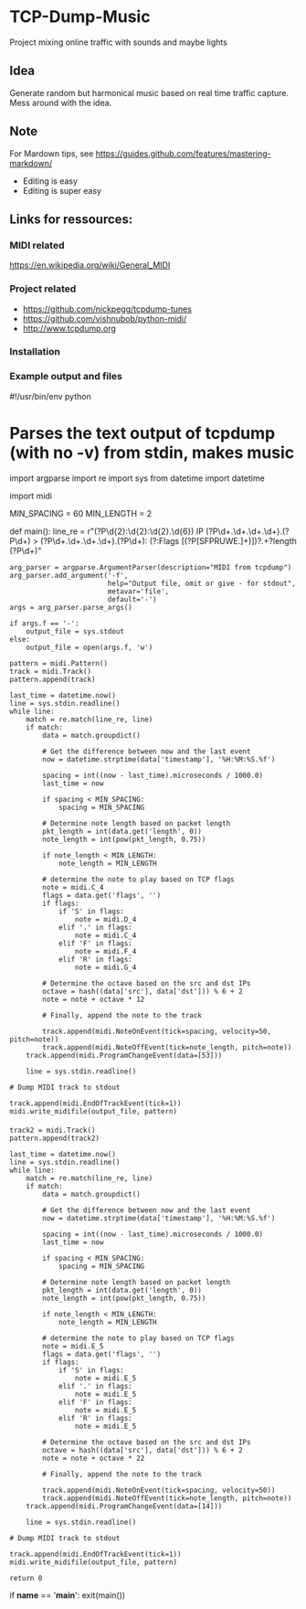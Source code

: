 # TCP-Dump-Music

Project mixing online traffic with sounds and maybe lights


## Idea
Generate random but harmonical music based on real time traffic capture. Mess around with the idea.

## Note
For Mardown tips, see https://guides.github.com/features/mastering-markdown/
* Editing is easy
* Editing is super easy

## Links for ressources:
### MIDI related
https://en.wikipedia.org/wiki/General_MIDI

### Project related
  * https://github.com/nickpegg/tcpdump-tunes
  * https://github.com/vishnubob/python-midi/
  * http://www.tcpdump.org

### Installation

### Example output and files


#!/usr/bin/env python

# Parses the text output of tcpdump (with no -v) from stdin, makes music

import argparse
import re
import sys
from datetime import datetime

import midi


MIN_SPACING = 60
MIN_LENGTH = 2


def main():
    line_re = r"(?P<timestamp>\d{2}:\d{2}:\d{2}.\d{6}) IP (?P<src>\d+\.\d+\.\d+\.\d+)\.(?P<sport>\d+) > (?P<dst>\d+\.\d+\.\d+\.\d+)\.(?P<dport>\d+): (?:Flags \[(?P<flags>[SFPRUWE\.]+)\])?.+?length (?P<length>\d+)"

    arg_parser = argparse.ArgumentParser(description="MIDI from tcpdump")
    arg_parser.add_argument('-f',
                            help="Output file, omit or give - for stdout",
                            metavar='file',
                            default='-')
    args = arg_parser.parse_args()

    if args.f == '-':
        output_file = sys.stdout
    else:
        output_file = open(args.f, 'w')

    pattern = midi.Pattern()
    track = midi.Track()
    pattern.append(track)

    last_time = datetime.now()
    line = sys.stdin.readline()
    while line:
        match = re.match(line_re, line)
        if match:
            data = match.groupdict()

            # Get the difference between now and the last event
            now = datetime.strptime(data['timestamp'], '%H:%M:%S.%f')

            spacing = int((now - last_time).microseconds / 1000.0)
            last_time = now

            if spacing < MIN_SPACING:
                spacing = MIN_SPACING

            # Determine note length based on packet length
            pkt_length = int(data.get('length', 0))
            note_length = int(pow(pkt_length, 0.75))

            if note_length < MIN_LENGTH:
                note_length = MIN_LENGTH

            # determine the note to play based on TCP flags
            note = midi.C_4
            flags = data.get('flags', '')
            if flags:
                if 'S' in flags:
                    note = midi.D_4
                elif '.' in flags:
                    note = midi.C_4
                elif 'F' in flags:
                    note = midi.F_4
                elif 'R' in flags:
                    note = midi.G_4

            # Determine the octave based on the src and dst IPs
            octave = hash((data['src'], data['dst'])) % 6 + 2
            note = note + octave * 12

            # Finally, append the note to the track

            track.append(midi.NoteOnEvent(tick=spacing, velocity=50, pitch=note))
            track.append(midi.NoteOffEvent(tick=note_length, pitch=note))
	    track.append(midi.ProgramChangeEvent(data=[53]))

        line = sys.stdin.readline()

    # Dump MIDI track to stdout

    track.append(midi.EndOfTrackEvent(tick=1))
    midi.write_midifile(output_file, pattern)
    

####

    track2 = midi.Track()
    pattern.append(track2)

    last_time = datetime.now()
    line = sys.stdin.readline()
    while line:
        match = re.match(line_re, line)
        if match:
            data = match.groupdict()

            # Get the difference between now and the last event
            now = datetime.strptime(data['timestamp'], '%H:%M:%S.%f')

            spacing = int((now - last_time).microseconds / 1000.0)
            last_time = now

            if spacing < MIN_SPACING:
                spacing = MIN_SPACING

            # Determine note length based on packet length
            pkt_length = int(data.get('length', 0))
            note_length = int(pow(pkt_length, 0.75))

            if note_length < MIN_LENGTH:
                note_length = MIN_LENGTH

            # determine the note to play based on TCP flags
            note = midi.E_5
            flags = data.get('flags', '')
            if flags:
                if 'S' in flags:
                    note = midi.E_5
                elif '.' in flags:
                    note = midi.E_5
                elif 'F' in flags:
                    note = midi.E_5
                elif 'R' in flags:
                    note = midi.E_5

            # Determine the octave based on the src and dst IPs
            octave = hash((data['src'], data['dst'])) % 6 + 2
            note = note + octave * 22

            # Finally, append the note to the track

            track.append(midi.NoteOnEvent(tick=spacing, velocity=50))
            track.append(midi.NoteOffEvent(tick=note_length, pitch=note))
	    track.append(midi.ProgramChangeEvent(data=[14]))

        line = sys.stdin.readline()

    # Dump MIDI track to stdout

    track.append(midi.EndOfTrackEvent(tick=1))
    midi.write_midifile(output_file, pattern)

    return 0


if __name__ == '__main__':
    exit(main())
